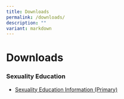 ```yaml
---
title: Downloads
permalink: /downloads/
description: ""
variant: markdown
---
```

# **Downloads**





### Sexuality Education

* [Sexuality Education Information (Primary)](/files/Sexuality_Education_Information_Primary.pdf)
